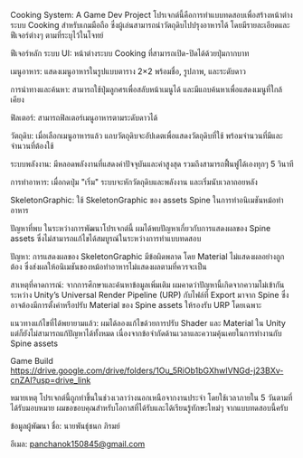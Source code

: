 Cooking System: A Game Dev Project
โปรเจกต์นี้คือการทำแบบทดสอบเพื่อสร้างหน้าต่างระบบ Cooking สำหรับเกมมือถือ ซึ่งผู้เล่นสามารถนำวัตถุดิบไปปรุงอาหารได้ โดยมีรายละเอียดและฟีเจอร์ต่างๆ ตามที่ระบุไว้ในโจทย์

ฟีเจอร์หลัก
ระบบ UI: หน้าต่างระบบ Cooking ที่สามารถเปิด-ปิดได้ด้วยปุ่มกากบาท

เมนูอาหาร: แสดงเมนูอาหารในรูปแบบตาราง 2×2 พร้อมชื่อ, รูปภาพ, และระดับดาว

การนำทางและค้นหา: สามารถใช้ปุ่มลูกศรเพื่อสลับหน้าเมนูได้ และมีแถบค้นหาเพื่อแสดงเมนูที่ใกล้เคียง

ฟิลเตอร์: สามารถฟิลเตอร์เมนูอาหารตามระดับดาวได้

วัตถุดิบ: เมื่อเลือกเมนูอาหารแล้ว แถบวัตถุดิบจะอัปเดตเพื่อแสดงวัตถุดิบที่ใช้ พร้อมจำนวนที่มีและจำนวนที่ต้องใช้

ระบบพลังงาน: มีหลอดพลังงานที่แสดงค่าปัจจุบันและค่าสูงสุด รวมถึงสามารถฟื้นฟูได้เองทุกๆ 5 วินาที

การทำอาหาร: เมื่อกดปุ่ม "เริ่ม" ระบบจะหักวัตถุดิบและพลังงาน และเริ่มนับเวลาถอยหลัง

SkeletonGraphic: ใช้ SkeletonGraphic ของ assets Spine ในการทำอนิเมชันหม้อทำอาหาร

ปัญหาที่พบ
ในระหว่างการพัฒนาโปรเจกต์นี้ ผมได้พบปัญหาเกี่ยวกับการแสดงผลของ Spine assets ซึ่งไม่สามารถแก้ไขได้สมบูรณ์ในระหว่างการทำแบบทดสอบ

ปัญหา: การแสดงผลของ SkeletonGraphic มีข้อผิดพลาด โดย Material ไม่แสดงผลอย่างถูกต้อง ซึ่งส่งผลให้อนิเมชันของหม้อทำอาหารไม่แสดงผลตามที่ควรจะเป็น

สาเหตุที่คาดการณ์: จากการศึกษาและค้นหาข้อมูลเพิ่มเติม ผมคาดว่าปัญหานี้เกิดจากความไม่เข้ากันระหว่าง Unity’s Universal Render Pipeline (URP) กับไฟล์ที่ Export มาจาก Spine ซึ่งอาจต้องมีการตั้งค่าหรือปรับ Material ของ Spine assets ให้รองรับ URP โดยเฉพาะ

แนวทางแก้ไขที่ได้พยายามแล้ว: ผมได้ลองแก้ไขด้วยการปรับ Shader และ Material ใน Unity แต่ก็ยังไม่สามารถแก้ปัญหาได้ทั้งหมด เนื่องจากข้อจำกัดด้านเวลาและความคุ้นเคยในการทำงานกับ Spine assets

Game Build
https://drive.google.com/drive/folders/1Ou_5RiOb1bGXhwIVNGd-j23BXv-cnZAI?usp=drive_link

หมายเหตุ
โปรเจกต์นี้ถูกทำขึ้นในช่วงเวลาว่างนอกเหนือจากงานประจำ โดยใช้เวลาภายใน 5 วันตามที่ได้รับมอบหมาย ผมขอขอบคุณสำหรับโอกาสที่ได้รับและได้เรียนรู้ทักษะใหม่ๆ จากแบบทดสอบนี้ครับ

ข้อมูลผู้พัฒนา
ชื่อ: นายพันธุ์ชนก ภิรมย์

อีเมล: panchanok150845@gmail.com
